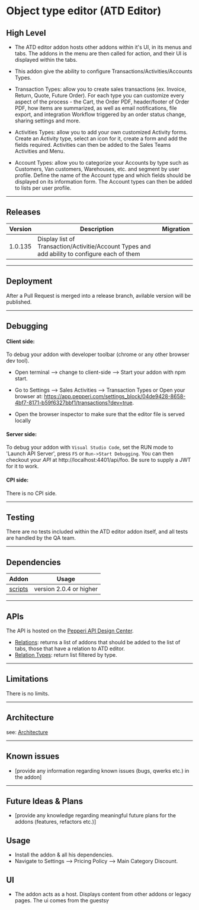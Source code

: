 # Object type editor (ATD Editor)

## High Level
- The ATD editor addon hosts other addons within it's UI, in its menus and tabs. The addons in the menu are then called for action, and their UI is displayed within the tabs.

- This addon give the ability to configure Transactions/Activities/Accounts Types.

 - Transaction Types: allow you to create sales transactions (ex. Invoice, Return, Quote, Future Order). For each type you can customize every aspect of the process - the Cart, the Order PDF, header/footer of Order PDF, how items are summarized, as well as email notifications, file export, and integration Workflow triggered by an order status change, sharing settings and more.

 - Activities Types: allow you to add your own customized Activity forms. Create an Activity type, select an icon for it, create a form and add the fields required. Activities can then be added to the Sales Teams Activities and Menu.

 - Account Types: allow you to categorize your Accounts by type such as Customers, Van customers, Warehouses, etc. and segment by user profile. Define the name of the Account type and which fields should be displayed on its information form. The Account types can then be added to lists per user profile.
---

## Releases
| Version | Description | Migration |
|-------- |------------ |---------- |
| 1.0.135  | Display list of Transaction/Activitie/Account Types and add ability to configure each of them  |

---

## Deployment
After a Pull Request is merged into a release branch, avilable version will be published.

---

## Debugging
#### Client side: 
To debug your addon with developer toolbar (chrome or any other browser dev tool).
- Open terminal --> change to client-side --> Start your addon with npm start.
- Go to Settings --> Sales Activities --> Transaction Types or 
Open your browser at: https://app.pepperi.com/settings_block/04de9428-8658-4bf7-8171-b59f6327bbf1/transactions?dev=true.

- Open the browser inspector to make sure that the editor file is served locally
#### Server side: 
To debug your addon with `Visual Studio Code`, set the RUN mode to 'Launch API Server', press `F5` or `Run->Start Debugging`.
You can then checkout your *API* at http://localhost:4401/api/foo. Be sure to supply a JWT for it to work.
#### CPI side:
There is no CPI side.

---

## Testing

There are no tests included within the ATD editor addon itself, and all tests are handled by the QA team.

---

## Dependencies

| Addon | Usage |
|-------- |------------ |
| [scripts](https://bitbucket.org/pepperiatlasian/webapp/src/master/) | version 2.0.4 or higher |
---

## APIs

The API is hosted on the [Pepperi API Design Center](https://apidesign.pepperi.com/).

- [Relations](https://apidesign.pepperi.com/addon-relations/addons-link-table#atd-editor-addon): returns a list of addons that should be added to the list of tabs, those that have a relation to ATD editor.
- [Relation Types](https://apidesign.pepperi.com/addon-relations/addons-link-table/addon-ui-within-another-addon): return list filtered by type.

---

## Limitations
There is no limits.

---

## Architecture
see: [Architecture](./architecture.md)

---

## Known issues

- [provide any information regarding known issues (bugs, qwerks etc.) in the addon] 

---

## Future Ideas & Plans

- [provide any knowledge regarding meaningful future plans for the addons (features, refactors etc.)]

## Usage
- Install the addon & all his dependencies.
- Navigate to Settings --> Pricing Policy --> Main Category Discount.


## UI
- The addon acts as a host. Displays content from other addons or legacy pages. The ui comes from the guestsץ

